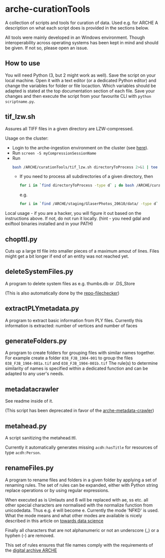 # arche-curationTools
A collection of scripts and tools for curation of data. Used e.g. for ARCHE
A description on what each script does is provided in the sections below.

All tools were mainly developed in an Windows environment. Though interoperability across operating systems has been kept in mind and should be given. If not so, please open an issue.

## How to use

You will need Python (3, but 2 might work as well). Save the script on your local machine. Open it with a text editor (or a dedicated Python editor) and change the variables for folder or file locaction. Which variables should be adapted is stated at the top documentation section of each file. Save your changes and then execute the script from your favourite CLI with `python scriptname.py`.

## tif_lzw.sh

Assures all TIFF files in a given directory are LZW-compressed.

Usage on the cluster:

* Login to the arche-ingestion environment on the cluster (see [here](https://github.com/acdh-oeaw/arche-ingest/blob/master/docs/acdh-cluster.md)).
* Run `screen -S myCompressionSessionName`
* Run
  ```bash
  bash /ARCHE/curationTools/tif_lzw.sh directoryToProcess 2>&1 | tee pathToLogFile
  ```
  * If you need to process all subdirectories of a given directory, then
    ```bash
    for i in `find directoryToProcess -type d` ; do bash /ARCHE/curationTools/tif_lzw.sh $i 2>&1 | tee -a pathToLogFile ; done
    ```
    e.g.
    ```bash
    for i in `find /ARCHE/staging/GlaserPhotos_20610/data/ -type d` ; do bash /ARCHE/curationTools/tif_lzw.sh $i 2>&1 | tee -a pathToLogFile ; done
    ```

Local usage - if you are a hacker, you will figure it out based on the instructions above. If not, do not run it locally.
(hint - you need gdal and exiftool binaries installed and in your PATH)

## chopttl.py

Cuts up a large ttl file into smaller pieces of a maximum amout of lines. Files might get a bit longer if end of an entity was not reached yet.

## deleteSystemFiles.py

A program to delete system files as e.g. thumbs.db or .DS_Store

(This is also automatically done by the [repo-filechecker](https://github.com/acdh-oeaw/repo-file-checker))

## extractPLYmetadata.py

A program to extract basic information from PLY files. Currently this information is extracted: number of vertices and number of faces

## generateFolders.py

A program to create folders for grouping files with similar names together. For example create a folder `038_FJB_1904-001` to group the files `038_FJB_1904-001a.tif` and `038_FJB_1904-001b.tif`
The rule(s) to determine similarity of names is specified within a dedicated function and can be adapted to any user's needs.

## metadatacrawler

See readme inside of it.

(This script has been deprecated in favor of the [arche-metadata-crawler](https://github.com/acdh-oeaw/arche-metadata-crawler))

## metahead.py

A script sanitizing the metahead.ttl.

Currently it automatically generates missing `acdh:hasTitle` for resources of type `acdh:Person`.

## renameFiles.py

A program to rename files and folders in a given folder by applying a set of renaming rules. The set of rules can be expanded, either with Python string replace operations or by using regular expressions.

When executed as is Umlauts and ß will be replaced with ae, ss etc. all other special characters are normalised with the normalize function from unicodedata. Thus e.g. é will become e. Currently the mode 'NFKD' is used. What the mode means and what other modes are available is nicely described in this article on [towards data science](https://towardsdatascience.com/difference-between-nfd-nfc-nfkd-and-nfkc-explained-with-python-code-e2631f96ae6c)

Finally all characters that are not alphanumeric or not an underscore (_) or a hyphen (-) are removed.

This set of rules ensures that file names comply with the requirements of the [digital archive ARCHE](https://arche.acdh.oeaw.ac.at/browser/formats-filenames-and-metadata)
